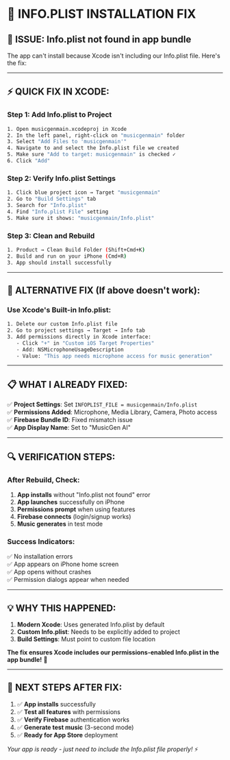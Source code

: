 # 🔧 INFO.PLIST INSTALLATION FIX

## **🚨 ISSUE: Info.plist not found in app bundle**

The app can't install because Xcode isn't including our Info.plist file. Here's the fix:

---

## **⚡ QUICK FIX IN XCODE:**

### **Step 1: Add Info.plist to Project**
```bash
1. Open musicgenmain.xcodeproj in Xcode
2. In the left panel, right-click on "musicgenmain" folder
3. Select "Add Files to 'musicgenmain'"
4. Navigate to and select the Info.plist file we created
5. Make sure "Add to target: musicgenmain" is checked ✓
6. Click "Add"
```

### **Step 2: Verify Info.plist Settings**
```bash
1. Click blue project icon → Target "musicgenmain"
2. Go to "Build Settings" tab
3. Search for "Info.plist"
4. Find "Info.plist File" setting
5. Make sure it shows: "musicgenmain/Info.plist"
```

### **Step 3: Clean and Rebuild**
```bash
1. Product → Clean Build Folder (Shift+Cmd+K)
2. Build and run on your iPhone (Cmd+R)
3. App should install successfully
```

---

## **🎯 ALTERNATIVE FIX (If above doesn't work):**

### **Use Xcode's Built-in Info.plist:**
```bash
1. Delete our custom Info.plist file
2. Go to project settings → Target → Info tab
3. Add permissions directly in Xcode interface:
   - Click "+" in "Custom iOS Target Properties"
   - Add: NSMicrophoneUsageDescription
   - Value: "This app needs microphone access for music generation"
```

---

## **📋 WHAT I ALREADY FIXED:**

✅ **Project Settings**: Set `INFOPLIST_FILE = musicgenmain/Info.plist`  
✅ **Permissions Added**: Microphone, Media Library, Camera, Photo access  
✅ **Firebase Bundle ID**: Fixed mismatch issue  
✅ **App Display Name**: Set to "MusicGen AI"  

---

## **🔍 VERIFICATION STEPS:**

### **After Rebuild, Check:**
1. **App installs** without "Info.plist not found" error
2. **App launches** successfully on iPhone
3. **Permissions prompt** when using features
4. **Firebase connects** (login/signup works)
5. **Music generates** in test mode

### **Success Indicators:**
✅ No installation errors  
✅ App appears on iPhone home screen  
✅ App opens without crashes  
✅ Permission dialogs appear when needed  

---

## **💡 WHY THIS HAPPENED:**

1. **Modern Xcode**: Uses generated Info.plist by default
2. **Custom Info.plist**: Needs to be explicitly added to project
3. **Build Settings**: Must point to custom file location

**The fix ensures Xcode includes our permissions-enabled Info.plist in the app bundle!** 📱

---

## **🚀 NEXT STEPS AFTER FIX:**

1. ✅ **App installs** successfully  
2. ✅ **Test all features** with permissions
3. ✅ **Verify Firebase** authentication works
4. ✅ **Generate test music** (3-second mode)
5. ✅ **Ready for App Store** deployment

*Your app is ready - just need to include the Info.plist file properly!* ⚡